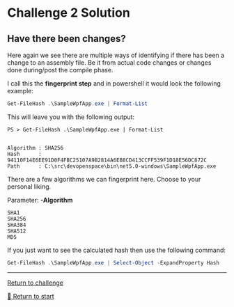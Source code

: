 # Challenge 2 Solution

## Have there been changes?

Here again we see there are multiple ways of identifying if there has been a change to an assembly file. Be it from actual code changes or changes done during/post the compile phase.

I call this the **fingerprint step** and in powershell it would look the following example:

```powershell
Get-FileHash .\SampleWpfApp.exe | Format-List
```

This will leave you with the following output:
```dos
PS > Get-FileHash .\SampleWpfApp.exe | Format-List


Algorithm : SHA256
Hash      : 94110F14E6EE91D0F4FBC25107A9B2814A6EB8CD413CCFF539F1D18E56DC872C
Path      : C:\src\devopenspace\bin\net5.0-windows\SampleWpfApp.exe
```

There are a few algorithms we can fingerprint here. Choose to your personal liking.

Parameter: **-Algorithm**
```
SHA1
SHA256
SHA384
SHA512
MD5
```

If you just want to see the calculated hash then use the following command:

```powershell
Get-FileHash .\SampleWpfApp.exe | Select-Object -ExpandProperty Hash
```

---------------------------------------
[Return to challenge](../challenge2.md)

[🚦 Return to start](../start.md)